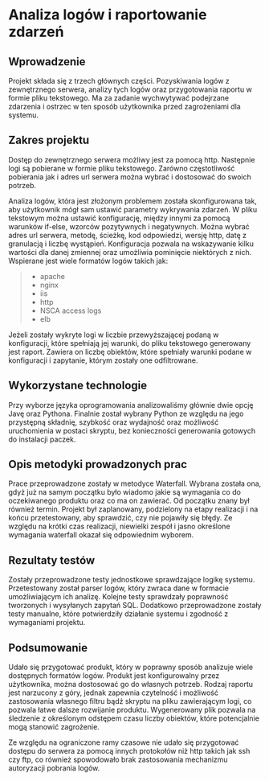 # Analiza logów i raportowanie zdarzeń

## Wprowadzenie

Projekt składa się z trzech głównych części. Pozyskiwania logów z zewnętrznego serwera, analizy tych logów oraz przygotowania raportu w formie pliku tekstowego. Ma za zadanie wychwytywać podejrzane zdarzenia i ostrzec w ten sposób użytkownika przed zagrożeniami dla systemu. 

## Zakres projektu

Dostęp do zewnętrznego serwera możliwy jest za pomocą http. Następnie logi są pobierane w formie pliku tekstowego. Zarówno częstotliwość pobierania jak i adres url serwera można wybrać i dostosować do swoich potrzeb. 

Analiza logów, która jest złożonym problemem została skonfigurowana tak, aby użytkownik mógł sam ustawić parametry wykrywania zdarzeń. W pliku tekstowym można ustawić konfigurację, między innymi za pomocą warunków if-else, wzorców pozytywnych i negatywnych. Można wybrać adres url serwera, metodę, ścieżkę, kod odpowiedzi, wersję http, datę z granulacją i liczbę wystąpień. Konfiguracja pozwala na wskazywanie kilku wartości dla danej zmiennej oraz umożliwia pominięcie niektórych z nich. Wspierane jest wiele formatów logów takich jak:
>- apache
>- nginx
>- iis
>- http
>- NSCA access logs
>- elb

Jeżeli zostały wykryte logi w liczbie przewyższającej podaną w konfiguracji, które spełniają jej warunki, do pliku tekstowego generowany jest raport. Zawiera on liczbę obiektów, które spełniały warunki podane w konfiguracji i zapytanie, którym zostały one odfiltrowane.

## Wykorzystane technologie

Przy wyborze języka oprogramowania analizowaliśmy głównie dwie opcję Javę oraz Pythona. Finalnie został wybrany Python ze względu na jego przystępną składnię, szybkość oraz wydajność oraz możliwość uruchomienia w postaci skryptu, bez konieczności generowania gotowych do instalacji paczek.

## Opis metodyki prowadzonych prac

Prace przeprowadzone zostały w metodyce Waterfall. Wybrana została ona, gdyż już na samym początku było wiadomo jakie są wymagania co do oczekiwanego produktu oraz co ma on zawierać. Od początku znany był również termin. Projekt był zaplanowany, podzielony na etapy realizacji i na końcu przetestowany, aby sprawdzić, czy nie pojawiły się błędy. Ze względu na krótki czas realizacji, niewielki zespół i jasno określone wymagania waterfall okazał się odpowiednim wyborem.

## Rezultaty testów

Zostały przeprowadzone testy jednostkowe sprawdzające logikę systemu. Przetestowany został parser logów, który zwraca dane w formacie umożliwiającym ich analizę. Kolejne testy sprawdzały poprawność tworzonych i wysyłanych zapytań SQL. Dodatkowo przeprowadzone zostały testy manualne, które potwierdziły działanie systemu i zgodność z wymaganiami projektu.

## Podsumowanie

Udało się przygotować produkt, który w poprawny sposób analizuje wiele dostępnych formatów logów. Produkt jest konfigurowalny przez użytkownika, można dostosować go do własnych potrzeb. Rodzaj raportu jest narzucony z góry, jednak zapewnia czytelność i możliwość zastosowania własnego filtru bądź skryptu na pliku zawierającym logi, co pozwala łatwe dalsze rozwijanie produktu. Wygenerowany plik pozwala na śledzenie z określonym odstępem czasu liczby obiektów, które potencjalnie mogą stanowić zagrożenie.

Ze względu na ograniczone ramy czasowe nie udało się przygotować dostępu do serwera za pomocą innych protokołów niż http takich jak ssh czy ftp, co również spowodowało brak zastosowania mechanizmu autoryzacji pobrania logów.
